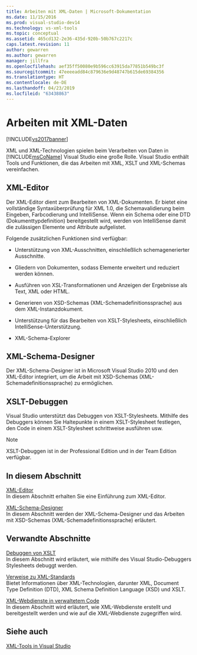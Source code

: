 ```yaml
---
title: Arbeiten mit XML-Daten | Microsoft-Dokumentation
ms.date: 11/15/2016
ms.prod: visual-studio-dev14
ms.technology: vs-xml-tools
ms.topic: conceptual
ms.assetid: 465cd132-2e36-435d-920b-50b767c2217c
caps.latest.revision: 11
author: gewarren
ms.author: gewarren
manager: jillfra
ms.openlocfilehash: aef35ff50080e9b596cc63915da77851b549bc3f
ms.sourcegitcommit: 47eeeeadd84c879636e9d48747b615de69384356
ms.translationtype: HT
ms.contentlocale: de-DE
ms.lasthandoff: 04/23/2019
ms.locfileid: "63438863"
---
```

# <a name="working-with-xml-data"></a>Arbeiten mit XML-Daten
[!INCLUDE[vs2017banner](../includes/vs2017banner.md)]

XML und XML-Technologien spielen beim Verarbeiten von Daten in [!INCLUDE[msCoName](../includes/msconame-md.md)] Visual Studio eine große Rolle. Visual Studio enthält Tools und Funktionen, die das Arbeiten mit XML, XSLT und XML-Schemas vereinfachen.  
  
## <a name="xml-editor"></a>XML-Editor  
 Der XML-Editor dient zum Bearbeiten von XML-Dokumenten. Er bietet eine vollständige Syntaxüberprüfung für XML 1.0, die Schemavalidierung beim Eingeben, Farbcodierung und IntelliSense. Wenn ein Schema oder eine DTD (Dokumenttypdefinition) bereitgestellt wird, werden von IntelliSense damit die zulässigen Elemente und Attribute aufgelistet.  
  
 Folgende zusätzlichen Funktionen sind verfügbar:  
  
- Unterstützung von XML-Ausschnitten, einschließlich schemagenerierter Ausschnitte.  
  
- Gliedern von Dokumenten, sodass Elemente erweitert und reduziert werden können.  
  
- Ausführen von XSL-Transformationen und Anzeigen der Ergebnisse als Text, XML oder HTML.  
  
- Generieren von XSD-Schemas (XML-Schemadefinitionssprache) aus dem XML-Instanzdokument.  
  
- Unterstützung für das Bearbeiten von XSLT-Stylesheets, einschließlich IntelliSense-Unterstützung.  
  
- XML-Schema-Explorer  
  
## <a name="xml-schema-designer"></a>XML-Schema-Designer  
 Der XML-Schema-Designer ist in Microsoft Visual Studio 2010 und den XML-Editor integriert, um die Arbeit mit XSD-Schemas (XML-Schemadefinitionssprache) zu ermöglichen.  
  
## <a name="xslt-debugging"></a>XSLT-Debuggen  
 Visual Studio unterstützt das Debuggen von XSLT-Stylesheets. Mithilfe des Debuggers können Sie Haltepunkte in einem XSLT-Stylesheet festlegen, den Code in einem XSLT-Stylesheet schrittweise ausführen usw.  
  
> [!NOTE]
> XSLT-Debuggen ist in der Professional Edition und in der Team Edition verfügbar.  
  
## <a name="in-this-section"></a>In diesem Abschnitt  
 [XML-Editor](../xml-tools/xml-editor.md)  
 In diesem Abschnitt erhalten Sie eine Einführung zum XML-Editor.  
  
 [XML-Schema-Designer](../xml-tools/xml-schema-designer.md)  
 In diesem Abschnitt werden der XML-Schema-Designer und das Arbeiten mit XSD-Schemas (XML-Schemadefinitionssprache) erläutert.  
  
## <a name="related-sections"></a>Verwandte Abschnitte  
 [Debuggen von XSLT](../xml-tools/debugging-xslt.md)  
 In diesem Abschnitt wird erläutert, wie mithilfe des Visual Studio-Debuggers Stylesheets debuggt werden.  
  
 [Verweise zu XML-Standards](http://msdn.microsoft.com/79c78508-c9d0-423a-a00f-672e855de401)  
 Bietet Informationen über XML-Technologien, darunter XML, Document Type Definition (DTD), XML Schema Definition Language (XSD) und XSLT.
  
 [XML-Webdienste in verwaltetem Code](http://msdn.microsoft.com/c9a7dc25-3e68-4723-bfb7-de4320830196)  
 In diesem Abschnitt wird erläutert, wie XML-Webdienste erstellt und bereitgestellt werden und wie auf die XML-Webdienste zugegriffen wird.  
  
## <a name="see-also"></a>Siehe auch  
 [XML-Tools in Visual Studio](../xml-tools/xml-tools-in-visual-studio.md)